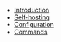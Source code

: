 * [Introduction](./)
* [Self-hosting](selfhost.md)
* [Configuration](env_variables.md)
* [Commands](commands.md)